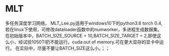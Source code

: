 # MLT
多任务深度学习网络。
MLT_Lee.py适用于windows10下的python3.6 torch 0.4,若在linux下使用，可修改dataloader函数中的numworker，多进程生成数据集。
在初始版本中，BATCH_SIZE_SOURCE = 10,BATCH_SIZE_TARGET = 2,即使这么小，经试验1050TI扔不能运行。cuda:out of memory.可在更大显存的显卡中运行。
在实际中，尽量不要让BATCH_SIZE这么小。；；
